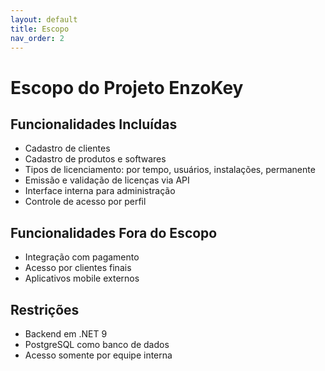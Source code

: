 ```yaml
---
layout: default
title: Escopo
nav_order: 2
---
```


# Escopo do Projeto EnzoKey

## Funcionalidades Incluídas
- Cadastro de clientes
- Cadastro de produtos e softwares
- Tipos de licenciamento: por tempo, usuários, instalações, permanente
- Emissão e validação de licenças via API
- Interface interna para administração
- Controle de acesso por perfil

## Funcionalidades Fora do Escopo
- Integração com pagamento
- Acesso por clientes finais
- Aplicativos mobile externos

## Restrições
- Backend em .NET 9
- PostgreSQL como banco de dados
- Acesso somente por equipe interna
